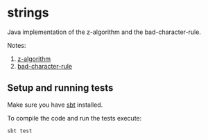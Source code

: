 # strings

Java implementation of the z-algorithm and the bad-character-rule.

Notes:

1. [z-algorithm](http://daniberg.com/posts/2017-06-16-z-algorithm/)
2. [bad-character-rule](http://daniberg.com/posts/2017-05-31-bad-character-rule/)

## Setup and running tests

Make sure you have [sbt](https://www.scala-sbt.org) installed.

To compile the code and run the tests execute:

```sh
sbt test
```

